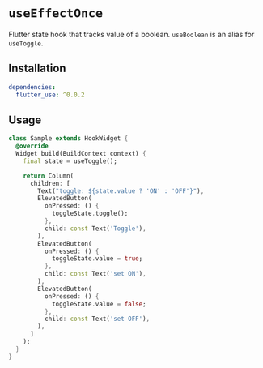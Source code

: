 # `useEffectOnce`

Flutter state hook that tracks value of a boolean.
`useBoolean` is an alias for `useToggle`.

## Installation

```yaml
dependencies:
  flutter_use: ^0.0.2
```

## Usage

```dart
class Sample extends HookWidget {
  @override
  Widget build(BuildContext context) {
    final state = useToggle();

    return Column(
      children: [
        Text("toggle: ${state.value ? 'ON' : 'OFF'}"),
        ElevatedButton(
          onPressed: () {
            toggleState.toggle();
          },
          child: const Text('Toggle'),
        ),
        ElevatedButton(
          onPressed: () {
            toggleState.value = true;
          },
          child: const Text('set ON'),
        ),
        ElevatedButton(
          onPressed: () {
            toggleState.value = false;
          },
          child: const Text('set OFF'),
        ),
      ]
    );
  }
}
```
